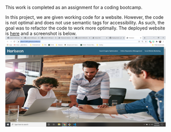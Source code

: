 This work is completed as an assignment for a coding bootcamp.

In this project, we are given working code for a website.  However, the code is not optimal and does not use semantic tags for accessibility.  As such, the goal was to refactor the code to work more optimally.  The deployed website is [here](https://jalbert12485.github.io/refactor/) and a screenshot is below.
![Screenshot](screenshot.png)